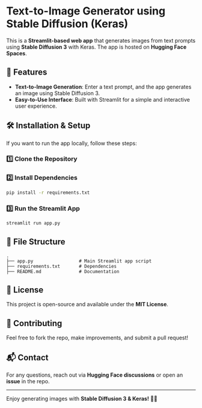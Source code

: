 # Text-to-Image Generator using Stable Diffusion (Keras)

This is a **Streamlit-based web app** that generates images from text prompts using **Stable Diffusion 3** with Keras. The app is hosted on **Hugging Face Spaces**.

## 🚀 Features
- **Text-to-Image Generation**: Enter a text prompt, and the app generates an image using Stable Diffusion 3.
- **Easy-to-Use Interface**: Built with Streamlit for a simple and interactive user experience.

## 🛠️ Installation & Setup
If you want to run the app locally, follow these steps:

### **1️⃣ Clone the Repository**


### **2️⃣ Install Dependencies**
```bash
pip install -r requirements.txt
```

### **3️⃣ Run the Streamlit App**
```bash
streamlit run app.py
```



## 📂 File Structure
```
.
├── app.py                 # Main Streamlit app script
├── requirements.txt       # Dependencies
├── README.md              # Documentation
```

## 📜 License
This project is open-source and available under the **MIT License**.

## 🤝 Contributing
Feel free to fork the repo, make improvements, and submit a pull request!

## 📬 Contact
For any questions, reach out via **Hugging Face discussions** or open an **issue** in the repo.

---
Enjoy generating images with **Stable Diffusion 3 & Keras!** 🎨🚀

